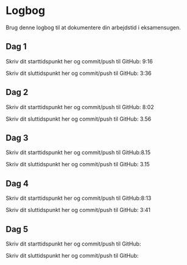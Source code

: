 # Logbog
Brug denne logbog til at dokumentere din arbejdstid i eksamensugen.

## Dag 1
Skriv dit starttidspunkt her og commit/push til GitHub: 9:16


Skriv dit sluttidspunkt her og commit/push til GitHub: 3:36


## Dag 2
Skriv dit starttidspunkt her og commit/push til GitHub: 8:02

Skriv dit sluttidspunkt her og commit/push til GitHub: 3.56

## Dag 3
Skriv dit starttidspunkt her og commit/push til GitHub:8.15 

Skriv dit sluttidspunkt her og commit/push til GitHub: 3.15

## Dag 4
Skriv dit starttidspunkt her og commit/push til GitHub:8:13 

Skriv dit sluttidspunkt her og commit/push til GitHub: 3:41

## Dag 5
Skriv dit starttidspunkt her og commit/push til GitHub: 

Skriv dit sluttidspunkt her og commit/push til GitHub: 
